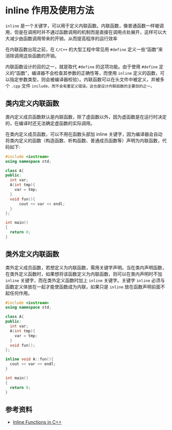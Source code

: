 # inline 作用及使用方法

`inline` 是一个关键字，可以用于定义内联函数。内联函数，像普通函数一样被调用，但是在调用时并不通过函数调用的机制而是直接在调用点处展开，这样可以大大减少由函数调用带来的开销，从而提高程序的运行效率

在内联函数出现之前，在 `C/C++` 的大型工程中常见用 `#define` 定义一些“函数”来消除调用这些函数的开销。

内联函数设计的目的之一，就是取代 `#define` 的这项功能。由于使用 `#define` 定义的“函数”，编译器不会检查其参数的正确性等，而使用 `inline` 定义的函数，可以指定参数类型，则会被编译器校验）。内联函数可以在头文件中被定义，并被多个 `.cpp` 文件 `include，而不会有重定义错误。这也是设计内联函数的主要目的之一。`

## 类内定义内联函数

类内定义成员函数默认是内联函数，除了虚函数以外，因为虚函数是在运行时决定的，在编译时还无法确定虚函数的实际调用。

在类内定义成员函数，可以不用在函数头部加 inline 关键字，因为编译器会自动将类内定义的函数（构造函数、析构函数、普通成员函数等）声明为内联函数，代码如下:

```cpp
#include <iostream>
using namespace std;

class A{
public:
  int var;
  A(int tmp){ 
    var = tmp;
  }
  void fun(){ 
      cout << var << endl;
  }
};

int main()
{    
  return 0;
}
```

## 类外定义内联函数

类外定义成员函数，若想定义为内联函数，需用关键字声明。当在类内声明函数，在类外定义函数时，如果想将该函数定义为内联函数，则可以在类内声明时不加 `inline` 关键字，而在类外定义函数时加上 `inline` 关键字。关键字 `inline` 必须与函数定义体放在一起才能使函数成为内联，如果只是 `inline` 放在函数声明前面不起任何作用。

```cpp
#include <iostream>
using namespace std;

class A{
public:
  int var;
  A(int tmp){ 
    var = tmp;
  }
  void fun();
};

inline void A::fun(){
  cout << var << endl;
}

int main()
{    
  return 0;
}
```

## 参考资料

- [Inline Functions in C++](https://www.geeksforgeeks.org/inline-functions-cpp/?ref=gcse)
